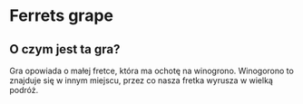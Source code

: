 # Ferrets grape

## O czym jest ta gra?

Gra opowiada o małej fretce, która ma ochotę na winogrono. Winogorono to znajduje się w innym miejscu, przez co nasza fretka wyrusza w wielką podróż.
